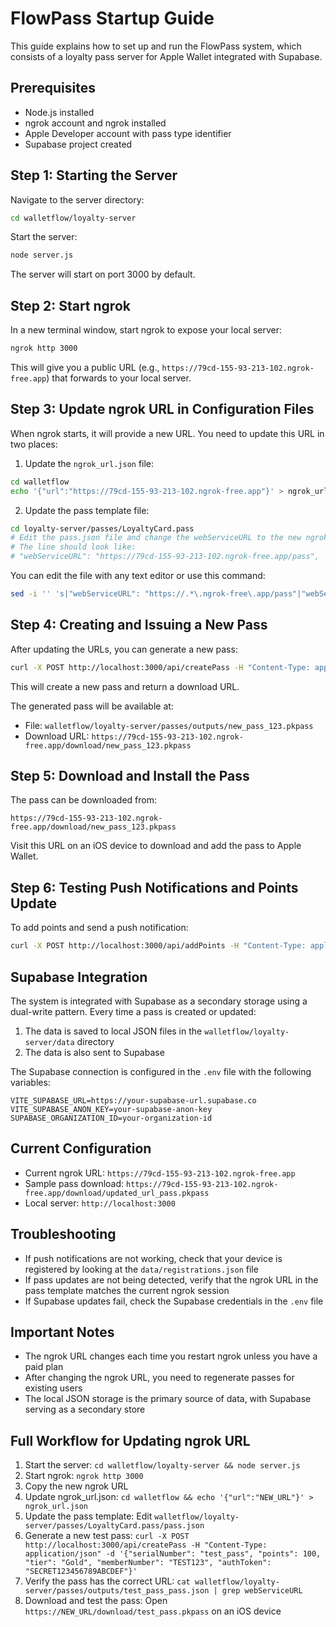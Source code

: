 # FlowPass Startup Guide

This guide explains how to set up and run the FlowPass system, which consists of a loyalty pass server for Apple Wallet integrated with Supabase.

## Prerequisites

- Node.js installed
- ngrok account and ngrok installed
- Apple Developer account with pass type identifier
- Supabase project created

## Step 1: Starting the Server

Navigate to the server directory:

```bash
cd walletflow/loyalty-server
```

Start the server:

```bash
node server.js
```

The server will start on port 3000 by default.

## Step 2: Start ngrok

In a new terminal window, start ngrok to expose your local server:

```bash
ngrok http 3000
```

This will give you a public URL (e.g., `https://79cd-155-93-213-102.ngrok-free.app`) that forwards to your local server.

## Step 3: Update ngrok URL in Configuration Files

When ngrok starts, it will provide a new URL. You need to update this URL in two places:

1. Update the `ngrok_url.json` file:

```bash
cd walletflow
echo '{"url":"https://79cd-155-93-213-102.ngrok-free.app"}' > ngrok_url.json
```

2. Update the pass template file:

```bash
cd loyalty-server/passes/LoyaltyCard.pass
# Edit the pass.json file and change the webServiceURL to the new ngrok URL
# The line should look like:
# "webServiceURL": "https://79cd-155-93-213-102.ngrok-free.app/pass",
```

You can edit the file with any text editor or use this command:

```bash
sed -i '' 's|"webServiceURL": "https://.*\.ngrok-free\.app/pass"|"webServiceURL": "https://79cd-155-93-213-102.ngrok-free.app/pass"|g' pass.json
```

## Step 4: Creating and Issuing a New Pass

After updating the URLs, you can generate a new pass:

```bash
curl -X POST http://localhost:3000/api/createPass -H "Content-Type: application/json" -d '{"serialNumber": "new_pass_123", "points": 100, "tier": "Gold", "memberNumber": "MEMBER123", "authToken": "SECRET123456789ABCDEF"}'
```

This will create a new pass and return a download URL.

The generated pass will be available at:
- File: `walletflow/loyalty-server/passes/outputs/new_pass_123.pkpass`
- Download URL: `https://79cd-155-93-213-102.ngrok-free.app/download/new_pass_123.pkpass`

## Step 5: Download and Install the Pass

The pass can be downloaded from:

```
https://79cd-155-93-213-102.ngrok-free.app/download/new_pass_123.pkpass
```

Visit this URL on an iOS device to download and add the pass to Apple Wallet.

## Step 6: Testing Push Notifications and Points Update

To add points and send a push notification:

```bash
curl -X POST http://localhost:3000/api/addPoints -H "Content-Type: application/json" -d '{"serial": "new_pass_123", "pointsToAdd": 50, "customAlert": "You earned 50 bonus points!"}'
```

## Supabase Integration

The system is integrated with Supabase as a secondary storage using a dual-write pattern. Every time a pass is created or updated:

1. The data is saved to local JSON files in the `walletflow/loyalty-server/data` directory
2. The data is also sent to Supabase

The Supabase connection is configured in the `.env` file with the following variables:

```
VITE_SUPABASE_URL=https://your-supabase-url.supabase.co
VITE_SUPABASE_ANON_KEY=your-supabase-anon-key
SUPABASE_ORGANIZATION_ID=your-organization-id
```

## Current Configuration

- Current ngrok URL: `https://79cd-155-93-213-102.ngrok-free.app`
- Sample pass download: `https://79cd-155-93-213-102.ngrok-free.app/download/updated_url_pass.pkpass`
- Local server: `http://localhost:3000`

## Troubleshooting

- If push notifications are not working, check that your device is registered by looking at the `data/registrations.json` file
- If pass updates are not being detected, verify that the ngrok URL in the pass template matches the current ngrok session
- If Supabase updates fail, check the Supabase credentials in the `.env` file

## Important Notes

- The ngrok URL changes each time you restart ngrok unless you have a paid plan
- After changing the ngrok URL, you need to regenerate passes for existing users
- The local JSON storage is the primary source of data, with Supabase serving as a secondary store

## Full Workflow for Updating ngrok URL

1. Start the server: `cd walletflow/loyalty-server && node server.js`
2. Start ngrok: `ngrok http 3000`
3. Copy the new ngrok URL
4. Update ngrok_url.json: `cd walletflow && echo '{"url":"NEW_URL"}' > ngrok_url.json`
5. Update the pass template: Edit `walletflow/loyalty-server/passes/LoyaltyCard.pass/pass.json`
6. Generate a new test pass: `curl -X POST http://localhost:3000/api/createPass -H "Content-Type: application/json" -d '{"serialNumber": "test_pass", "points": 100, "tier": "Gold", "memberNumber": "TEST123", "authToken": "SECRET123456789ABCDEF"}'`
7. Verify the pass has the correct URL: `cat walletflow/loyalty-server/passes/outputs/test_pass_pass.json | grep webServiceURL`
8. Download and test the pass: Open `https://NEW_URL/download/test_pass.pkpass` on an iOS device 




